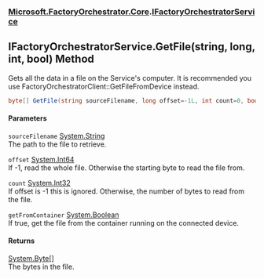 ### [Microsoft.FactoryOrchestrator.Core](Microsoft_FactoryOrchestrator_Core.md 'Microsoft.FactoryOrchestrator.Core').[IFactoryOrchestratorService](Microsoft_FactoryOrchestrator_Core_IFactoryOrchestratorService.md 'Microsoft.FactoryOrchestrator.Core.IFactoryOrchestratorService')
## IFactoryOrchestratorService.GetFile(string, long, int, bool) Method
Gets all the data in a file on the Service's computer. It is recommended you use FactoryOrchestratorClient::GetFileFromDevice instead.  
```csharp
byte[] GetFile(string sourceFilename, long offset=-1L, int count=0, bool getFromContainer=false);
```
#### Parameters
<a name='Microsoft_FactoryOrchestrator_Core_IFactoryOrchestratorService_GetFile(string_long_int_bool)_sourceFilename'></a>
`sourceFilename` [System.String](https://docs.microsoft.com/en-us/dotnet/api/System.String 'System.String')  
The path to the file to retrieve.
  
<a name='Microsoft_FactoryOrchestrator_Core_IFactoryOrchestratorService_GetFile(string_long_int_bool)_offset'></a>
`offset` [System.Int64](https://docs.microsoft.com/en-us/dotnet/api/System.Int64 'System.Int64')  
If -1, read the whole file. Otherwise the starting byte to read the file from.
  
<a name='Microsoft_FactoryOrchestrator_Core_IFactoryOrchestratorService_GetFile(string_long_int_bool)_count'></a>
`count` [System.Int32](https://docs.microsoft.com/en-us/dotnet/api/System.Int32 'System.Int32')  
If offset is -1 this is ignored. Otherwise, the number of bytes to read from the file.
  
<a name='Microsoft_FactoryOrchestrator_Core_IFactoryOrchestratorService_GetFile(string_long_int_bool)_getFromContainer'></a>
`getFromContainer` [System.Boolean](https://docs.microsoft.com/en-us/dotnet/api/System.Boolean 'System.Boolean')  
If true, get the file from the container running on the connected device.
  
#### Returns
[System.Byte](https://docs.microsoft.com/en-us/dotnet/api/System.Byte 'System.Byte')[[]](https://docs.microsoft.com/en-us/dotnet/api/System.Array 'System.Array')  
The bytes in the file.
